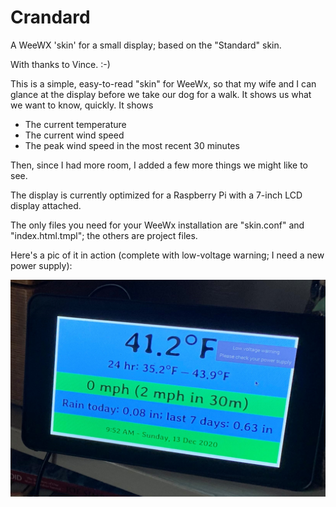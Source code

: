 # Crandard
A WeeWX 'skin' for a small display; based on the "Standard" skin.

With thanks to Vince. :-)

This is a simple, easy-to-read "skin" for WeeWx, so that my wife and I can glance
at the display before we take our dog for a walk. It shows us what we want to
know, quickly. It shows

* The current temperature
* The current wind speed
* The peak wind speed in the most recent 30 minutes

Then, since I had more room, I added a few more things we might like to see.

The display is currently optimized for a Raspberry Pi with a 7-inch LCD display
attached.

The only files you need for your WeeWx installation are "skin.conf" and
"index.html.tmpl"; the others are project files.

Here's a pic of it in action (complete with low-voltage warning; I need a new power supply):

![Image of Crandard in use](crandard-in-use.png)
